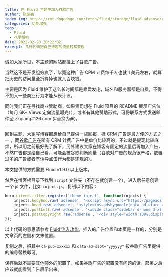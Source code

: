 ```yaml
---
title: 在 Fluid 主题中加入谷歌广告
author: 张凯强
index_img: https://rmt.dogedoge.com/fetch/fluid/storage/fluid-adsense/cover.png?w=480&fmt=webp
categories: 功能增强
tags:
  - Fluid
  - 花里胡哨
date: 2022-02-20 20:22:02
excerpt: 几行代码把自己博客的流量轻松变现
---
```


诚如大家所见，本主题的网站都挂上了谷歌广告。

当然这不是开发组穷疯了，毕竟这种广告 CPM 计费每千人也就 1 美元左右，就算把历史的访问量全折算掉也就几百块钱。

主要是因为 Fluid 维护了这么长时间都是靠爱发电，域名和服务器都是自费，不得不加入一些商业行为才能从长计议。

同时我们正在寻找商业赞助商，如果贵司想在 Fluid 项目的 README 展示广告位（每月 6K+ Views 定向流量曝光）），或者有其他赞助形式，可将联系方式发送邮件至 zkqiang#126.com (#替换为@)。

---

回到主题，大家写博客都想给自己提供一些回报，挂 CRM 广告是最方便的方式之一 ，而[谷歌广告](https://www.google.com/adsense)在所有 CRM 计费广告中是单价比较高的，不过就是提现比较麻烦，所以用之前最好先了解下，另外建议大家在博客有固定的流量后再加入广告，不然广告都是给自己看，可能会被谷歌判断刷量（谷歌对广告的规范很严格，放置过多的广告或者有诱导点击行为都是违规的）。

本文提供的方式需要 Fluid v1.9.0 以上版本。

然后在博客根目录下找到 `script` 文件夹（不存在就创建一个），进入后任意创建一个 js 文件，比如 `inject.js`，复制以下内容：

```javascript
hexo.extend.filter.register('theme_inject', function(injects) {
	injects.bodyEnd.raw('adsense', '<script async src="https://pagead2.googlesyndication.com/pagead/js/adsbygoogle.js?client=ca-pub-xxxxxx" crossorigin="anonymous"></script>');
	injects.head.raw('adsense', '<style>ins.adsbygoogle[data-ad-status="unfilled"] { display: none !important; }</style>');
	injects.postLeft.raw('adsense', '<aside class="sidebar d-none d-xl-block" style="margin-right:-1rem;z-index:-1"><ins class="adsbygoogle" style="display:flex;justify-content:center;min-width:160px;max-width:300px;width:100%;height:600px;position:sticky;top:2rem" data-ad-client="ca-pub-xxxxxx" data-ad-slot="yyyyyy"></ins><script> (adsbygoogle = window.adsbygoogle || []).push({}); </script></aside>');
	injects.postCopyright.raw('adsense', '<div style="width:100%;display:flex;justify-content:center;margin-bottom:1.5rem"><ins class="adsbygoogle" style="display:flex;justify-content:center;max-width:845px;width:100%;height:90px" data-ad-client="ca-pub-xxxxxx" data-ad-slot="yyyyyy"></ins><script> (adsbygoogle = window.adsbygoogle || []).push({}); </script></div>');
});
```

以上代码的意思请参考 [Fluid 注入功能](https://hexo.fluid-dev.com/docs/advance/#fluid-%E6%B3%A8%E5%85%A5%E4%BB%A3%E7%A0%81)，插入的广告位置和本页是一样的，分别是文章页的左侧和文末位置。

复制之后，把其中 `ca-pub-xxxxxx` 和 `data-ad-slot="yyyyyy"` 按谷歌广告里提供的编号替换即可。

保存后就不需要其他额外的配置了，如果谷歌广告的配置没有问题的话，部署之后应该就能看到广告展示出来。
